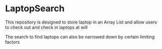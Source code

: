 # LaptopSearch
This repository is designed to store laptop in an Array List and allow users to check out and check in laptops at will

The search to find laptops can also be narrowed down by certain limiting factors 
